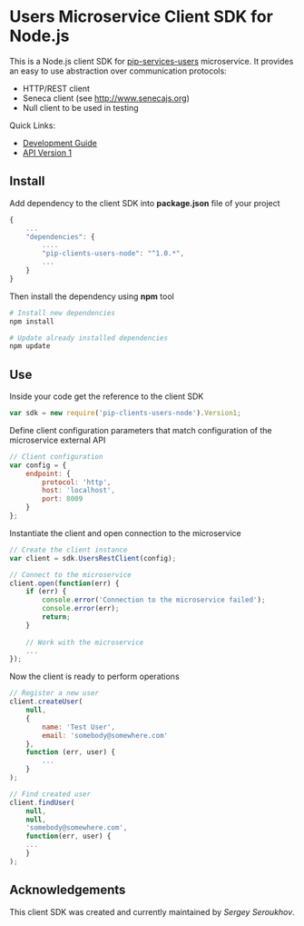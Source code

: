 # Users Microservice Client SDK for Node.js

This is a Node.js client SDK for [pip-services-users](https://github.com/pip-services/pip-services-users) microservice.
It provides an easy to use abstraction over communication protocols:

* HTTP/REST client
* Seneca client (see http://www.senecajs.org)
* Null client to be used in testing

<a name="links"></a> Quick Links:

* [Development Guide](doc/Development.md)
* [API Version 1](doc/NodeClientApiV1.md)

## Install

Add dependency to the client SDK into **package.json** file of your project
```javascript
{
    ...
    "dependencies": {
        ....
        "pip-clients-users-node": "^1.0.*",
        ...
    }
}
```

Then install the dependency using **npm** tool
```bash
# Install new dependencies
npm install

# Update already installed dependencies
npm update
```

## Use

Inside your code get the reference to the client SDK
```javascript
var sdk = new require('pip-clients-users-node').Version1;
```

Define client configuration parameters that match configuration of the microservice external API
```javascript
// Client configuration
var config = {
    endpoint: {
        protocol: 'http',
        host: 'localhost', 
        port: 8009
    }
};
```

Instantiate the client and open connection to the microservice
```javascript
// Create the client instance
var client = sdk.UsersRestClient(config);

// Connect to the microservice
client.open(function(err) {
    if (err) {
        console.error('Connection to the microservice failed');
        console.error(err);
        return;
    }
    
    // Work with the microservice
    ...
});
```

Now the client is ready to perform operations
```javascript
// Register a new user
client.createUser(
    null,
    { 
        name: 'Test User',
        email: 'somebody@somewhere.com'
    },
    function (err, user) {
        ...
    }
);
```

```javascript
// Find created user
client.findUser(
    null,
    null,
    'somebody@somewhere.com',
    function(err, user) {
    ...    
    }
);
```    

## Acknowledgements

This client SDK was created and currently maintained by *Sergey Seroukhov*.

